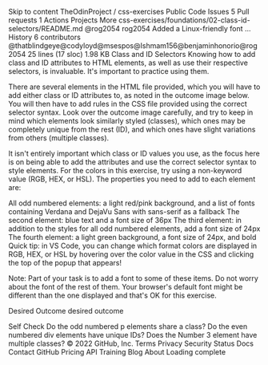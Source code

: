 Skip to content
TheOdinProject
/
css-exercises
Public
Code
Issues
5
Pull requests
1
Actions
Projects
More
css-exercises/foundations/02-class-id-selectors/README.md
@rog2054
rog2054 Added a Linux-friendly font
…
 History
 6 contributors
@thatblindgeye@codyloyd@msespos@Ishmam156@benjaminhonorio@rog2054
25 lines (17 sloc)  1.98 KB
Class and ID Selectors
Knowing how to add class and ID attributes to HTML elements, as well as use their respective selectors, is invaluable. It's important to practice using them.

There are several elements in the HTML file provided, which you will have to add either class or ID attributes to, as noted in the outcome image below. You will then have to add rules in the CSS file provided using the correct selector syntax. Look over the outcome image carefully, and try to keep in mind which elements look similarly styled (classes), which ones may be completely unique from the rest (ID), and which ones have slight variations from others (multiple classes).

It isn't entirely important which class or ID values you use, as the focus here is on being able to add the attributes and use the correct selector syntax to style elements. For the colors in this exercise, try using a non-keyword value (RGB, HEX, or HSL). The properties you need to add to each element are:

All odd numbered elements: a light red/pink background, and a list of fonts containing Verdana and DejaVu Sans with sans-serif as a fallback
The second element: blue text and a font size of 36px
The third element: in addition to the styles for all odd numbered elements, add a font size of 24px
The fourth element: a light green background, a font size of 24px, and bold
Quick tip: in VS Code, you can change which format colors are displayed in RGB, HEX, or HSL by hovering over the color value in the CSS and clicking the top of the popup that appears!

Note:
Part of your task is to add a font to some of these items. Do not worry about the font of the rest of them. Your browser's default font might be different than the one displayed and that's OK for this exercise.

Desired Outcome
desired outcome

Self Check
Do the odd numbered p elements share a class?
Do the even numbered div elements have unique IDs?
Does the Number 3 element have multiple classes?
© 2022 GitHub, Inc.
Terms
Privacy
Security
Status
Docs
Contact GitHub
Pricing
API
Training
Blog
About
Loading complete